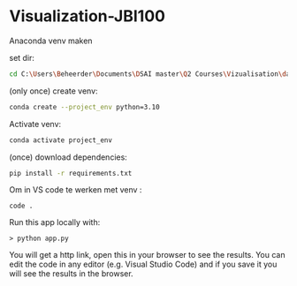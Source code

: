 # Visualization-JBI100

Anaconda venv maken

set dir:
``` bash 
cd C:\Users\Beheerder\Documents\DSAI master\Q2 Courses\Vizualisation\dashframework-main\dashframework-main  
```

(only once) create venv:
``` bash 
conda create --project_env python=3.10
```

 Activate venv:
``` bash
conda activate project_env
```

(once) download dependencies:
``` bash
pip install -r requirements.txt
```

Om in VS code te werken met venv :
``` 
code .
``` 


Run this app locally with:
```
> python app.py
```
You will get a http link, open this in your browser to see the results. You can edit the code in any editor (e.g. Visual Studio Code) and if you save it you will see the results in the browser.
